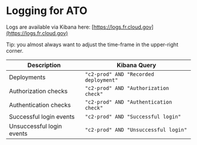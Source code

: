 # Logging for ATO

Logs are available via Kibana here: [https://logs.fr.cloud.gov](https://logs.fr.cloud.gov)

Tip: you almost always want to adjust the time-frame in the upper-right corner.

| Description               | Kibana Query                           |
| ------------------------- | -------------------------------------- |
| Deployments               | `"c2-prod" AND "Recorded deployment"`  |
| Authorization checks      | `"c2-prod" AND "Authorization check"`  |
| Authentication checks     | `"c2-prod" AND "Authentication check"` |
| Successful login events   | `"c2-prod" AND "Successful login"`     |
| Unsuccessful login events | `"c2-prod" AND "Unsuccessful login"`   |